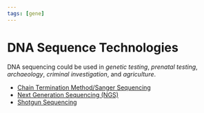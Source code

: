 ```yaml
---
tags: [gene]
---
```


# DNA Sequence Technologies

DNA sequencing could be used in *genetic testing*, *prenatal testing*,
*archaeology*, *criminal investigation*, and *agriculture*.

- [Chain Termination Method/Sanger Sequencing](202308171957.md)
- [Next Generation Sequencing (NGS)](202308171958.md)
- [Shotgun Sequencing](202308172003.md)
